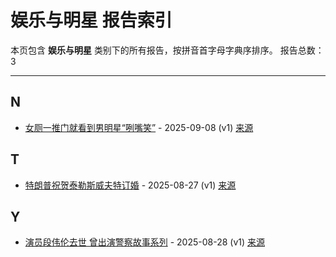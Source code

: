 # 娱乐与明星 报告索引

本页包含 **娱乐与明星** 类别下的所有报告，按拼音首字母字典序排序。
报告总数：3

---

## N

- [女厕一推门就看到男明星“咧嘴笑”](nu-ce-yi-tui-men-jiu-kan-dao-nan-ming-xing-lie-zui-xiao-2025-09-08--v1.md) - 2025-09-08 (v1) [来源](https://www.baidu.com/s?wd=%E5%A5%B3%E5%8E%95%E4%B8%80%E6%8E%A8%E9%97%A8%E5%B0%B1%E7%9C%8B%E5%88%B0%E7%94%B7%E6%98%8E%E6%98%9F%E2%80%9C%E5%92%A7%E5%98%B4%E7%AC%91%E2%80%9D&sa=fyb_news&rsv_dl=fyb_news)

## T

- [特朗普祝贺泰勒斯威夫特订婚](te-lang-pu-zhu-he-tai-le-si-wei-fu-te-ding-hun-2025-08-27--v1.md) - 2025-08-27 (v1) [来源](https://www.baidu.com/s?wd=%E7%89%B9%E6%9C%97%E6%99%AE%E7%A5%9D%E8%B4%BA%E6%B3%B0%E5%8B%92%E6%96%AF%E5%A8%81%E5%A4%AB%E7%89%B9%E8%AE%A2%E5%A9%9A&sa=fyb_news&rsv_dl=fyb_news)

## Y

- [演员段伟伦去世 曾出演警察故事系列](yan-yuan-duan-wei-lun-qu-shi-ceng-chu-yan-jing-cha-gu-shi-xi-lie-2025-08-28--v1.md) - 2025-08-28 (v1) [来源](https://www.baidu.com/s?wd=%E6%BC%94%E5%91%98%E6%AE%B5%E4%BC%9F%E4%BC%A6%E5%8E%BB%E4%B8%96+%E6%9B%BE%E5%87%BA%E6%BC%94%E8%AD%A6%E5%AF%9F%E6%95%85%E4%BA%8B%E7%B3%BB%E5%88%97&sa=fyb_news&rsv_dl=fyb_news)
